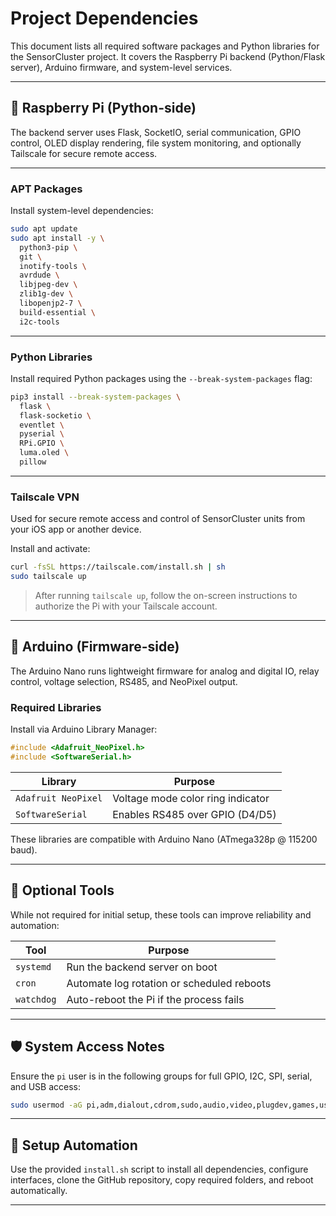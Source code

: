 # Project Dependencies

This document lists all required software packages and Python libraries for the SensorCluster project. It covers the Raspberry Pi backend (Python/Flask server), Arduino firmware, and system-level services.

---

## 🐍 Raspberry Pi (Python-side)

The backend server uses Flask, SocketIO, serial communication, GPIO control, OLED display rendering, file system monitoring, and optionally Tailscale for secure remote access.

---

### APT Packages

Install system-level dependencies:

```bash
sudo apt update
sudo apt install -y \
  python3-pip \
  git \
  inotify-tools \
  avrdude \
  libjpeg-dev \
  zlib1g-dev \
  libopenjp2-7 \
  build-essential \
  i2c-tools
```

---

### Python Libraries

Install required Python packages using the `--break-system-packages` flag:

```bash
pip3 install --break-system-packages \
  flask \
  flask-socketio \
  eventlet \
  pyserial \
  RPi.GPIO \
  luma.oled \
  pillow
```

---

### Tailscale VPN

Used for secure remote access and control of SensorCluster units from your iOS app or another device.

Install and activate:

```bash
curl -fsSL https://tailscale.com/install.sh | sh
sudo tailscale up
```

> After running `tailscale up`, follow the on-screen instructions to authorize the Pi with your Tailscale account.

---

## 🔌 Arduino (Firmware-side)

The Arduino Nano runs lightweight firmware for analog and digital IO, relay control, voltage selection, RS485, and NeoPixel output.

### Required Libraries

Install via Arduino Library Manager:

```cpp
#include <Adafruit_NeoPixel.h>
#include <SoftwareSerial.h>
```

| Library              | Purpose                                 |
|----------------------|------------------------------------------|
| `Adafruit NeoPixel`  | Voltage mode color ring indicator        |
| `SoftwareSerial`     | Enables RS485 over GPIO (D4/D5)          |

These libraries are compatible with Arduino Nano (ATmega328p @ 115200 baud).

---

## 🧩 Optional Tools

While not required for initial setup, these tools can improve reliability and automation:

| Tool            | Purpose                                 |
|------------------|------------------------------------------|
| `systemd`         | Run the backend server on boot          |
| `cron`            | Automate log rotation or scheduled reboots |
| `watchdog`        | Auto-reboot the Pi if the process fails |

---

## 🛡️ System Access Notes

Ensure the `pi` user is in the following groups for full GPIO, I2C, SPI, serial, and USB access:

```bash
sudo usermod -aG pi,adm,dialout,cdrom,sudo,audio,video,plugdev,games,users,input,render,netdev,lpadmin,gpio,i2c,spi pi
```

---

## 📝 Setup Automation

Use the provided `install.sh` script to install all dependencies, configure interfaces, clone the GitHub repository, copy required folders, and reboot automatically.

---
